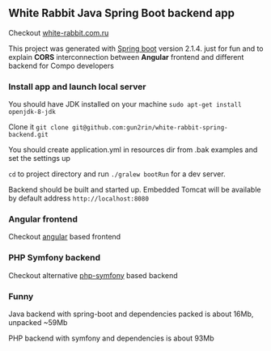 ## White Rabbit Java Spring Boot backend app

Checkout [white-rabbit.com.ru](https://white-rabbit.com.ru)


This project was generated with [Spring boot](https://spring.io/projects/spring-boot) version 2.1.4.
just for fun and to explain **CORS** interconnection between 
**Angular** frontend and different backend for Compo developers

### Install app and launch local server
You should have JDK installed on your machine
`sudo apt-get install openjdk-8-jdk` 

Clone it `git clone git@github.com:gun2rin/white-rabbit-spring-backend.git`

You should create application.yml in resources dir from .bak examples 
and set the settings up 

`cd` to project directory 
and run `./gralew bootRun` for a dev server. 

Backend should be built and started up. 
Embedded Tomcat will be available by default address `http://localhost:8080`

### Angular frontend
Checkout [angular](https://github.com/gun2rin/white-rabbit-frontend) based frontend 

### PHP Symfony backend
Checkout alternative [php-symfony](https://github.com/gun2rin/white-rabbit-symfony-backend) based backend

### Funny
Java backend with spring-boot and dependencies packed is about 16Mb, unpacked ~59Mb

PHP backend with symfony and dependencies is about 93Mb
